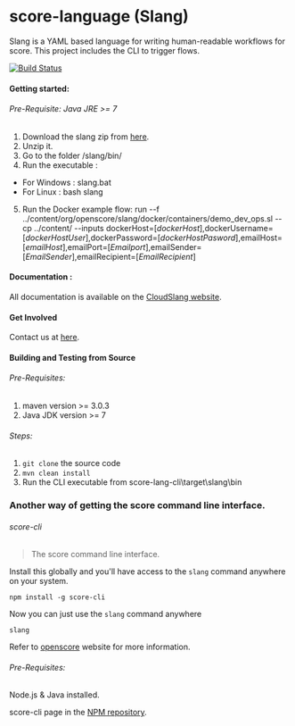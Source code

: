 score-language (Slang)
==============
 
Slang is a YAML based language for writing human-readable workflows for score. This project includes the CLI to trigger flows.

[![Build Status](https://travis-ci.org/CloudSlang/cloud-slang.svg?branch=master)](https://travis-ci.org/CloudSlang/cloud-slang)

#### Getting started:

###### Pre-Requisite: Java JRE >= 7

1. Download the slang zip from [here](https://github.com/openscore/score-language/releases/download/slang-CLI-v0.2.1/score-lang-cli.zip).
2. Unzip it.
3. Go to the folder /slang/bin/
4. Run the executable :
  - For Windows : slang.bat 
  - For Linux : bash slang
5. Run the Docker example flow:  run --f ../content/org/openscore/slang/docker/containers/demo_dev_ops.sl  --cp ../content/  --inputs dockerHost=[*dockerHost*],dockerUsername=[*dockerHostUser*],dockerPassword=[*dockerHostPasword*],emailHost=[*emailHost*],emailPort=[*Emailport*],emailSender=[*EmailSender*],emailRecipient=[*EmailRecipient*]



#### Documentation :

All documentation is available on the [CloudSlang website](http://www.cloudslang.io/#/docs).

#### Get Involved

Contact us at [here](mailto:support@openscore.io).

#### Building and Testing from Source

###### Pre-Requisites:

1. maven version >= 3.0.3
2. Java JDK version >= 7

###### Steps:

1. ```git clone``` the source code
2. ```mvn clean install```
3. Run the CLI executable from score-lang-cli\target\slang\bin 

### Another way of getting the score command line interface.
###### score-cli
> The score command line interface.

Install this globally and you'll have access to the `slang` command anywhere on your system.

```shell
npm install -g score-cli
```

Now you can just use the `slang` command anywhere
```shell
slang
```

Refer to [openscore](http://cloudslang.io/) website for more information.

###### Pre-Requisites:
Node.js & Java installed.

score-cli page in the [NPM repository](https://www.npmjs.com/package/score-cli).

